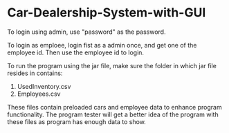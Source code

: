 # Car-Dealership-System-with-GUI

To login using admin, use "password" as the password.

To login as emploee, login fist as a admin once, and get one of the employee id. Then use the employee id to login.

To run the program using the jar file, make sure the folder in which jar file resides in contains:

  1. UsedInventory.csv
  2. Employees.csv
  
These files contain preloaded cars and employee data to enhance program functionality. The program tester will get a better idea of
the program with these files as program has enough data to show.
